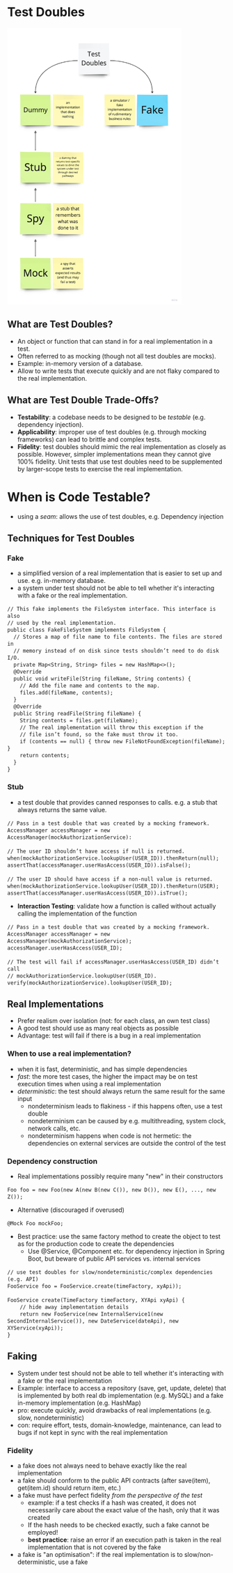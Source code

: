 # Test Doubles

<img src="images/test-doubles-hierarchy.png" width="400" />

## What are Test Doubles?
* An object or function that can stand in for a real implementation in a test.
* Often referred to as mocking (though not all test doubles are mocks).
* Example: in-memory version of a database.
* Allow to write tests that execute quickly and are not flaky compared to the real implementation.

## What are Test Double Trade-Offs?

* **Testability**: a codebase needs to be designed to be _testable_ (e.g. dependency injection).
* **Applicability**: improper use of test doubles (e.g. through mocking frameworks) can lead to brittle and complex
  tests.
* **Fidelity**: test doubles should mimic the real implementation as closely as possible. However, simpler
  implementations mean they cannot give 100% fidelity. Unit tests that use test doubles need to be supplemented by
  larger-scope tests to exercise the real implementation.

# When is Code Testable?

* using a _seam_: allows the use of test doubles, e.g. Dependency injection

## Techniques for Test Doubles

### Fake

* a simplified version of a real implementation that is easier to set up and use. e.g. in-memory database.
* a system under test should not be able to tell whether it's interacting with a fake or the real implementation.

```
// This fake implements the FileSystem interface. This interface is also
// used by the real implementation.
public class FakeFileSystem implements FileSystem {
  // Stores a map of file name to file contents. The files are stored in
  // memory instead of on disk since tests shouldn’t need to do disk I/O.
  private Map<String, String> files = new HashMap<>();
  @Override
  public void writeFile(String fileName, String contents) {
    // Add the file name and contents to the map.
    files.add(fileName, contents);
  }
  @Override
  public String readFile(String fileName) {
    String contents = files.get(fileName);
    // The real implementation will throw this exception if the
    // file isn’t found, so the fake must throw it too.
    if (contents == null) { throw new FileNotFoundException(fileName); }
    return contents;
  }
}
```

### Stub

* a test double that provides canned responses to calls. e.g. a stub that always returns the same value.

```
// Pass in a test double that was created by a mocking framework.
AccessManager accessManager = new AccessManager(mockAuthorizationService):

// The user ID shouldn’t have access if null is returned.
when(mockAuthorizationService.lookupUser(USER_ID)).thenReturn(null);
assertThat(accessManager.userHasAccess(USER_ID)).isFalse();

// The user ID should have access if a non-null value is returned.
when(mockAuthorizationService.lookupUser(USER_ID)).thenReturn(USER);
assertThat(accessManager.userHasAccess(USER_ID)).isTrue();
```

* **Interaction Testing**: validate how a function is called without actually calling the implementation of the function

```
// Pass in a test double that was created by a mocking framework.
AccessManager accessManager = new AccessManager(mockAuthorizationService);
accessManager.userHasAccess(USER_ID);

// The test will fail if accessManager.userHasAccess(USER_ID) didn’t call
// mockAuthorizationService.lookupUser(USER_ID).
verify(mockAuthorizationService).lookupUser(USER_ID);
```

## Real Implementations
* Prefer realism over isolation (not: for each class, an own test class)
* A good test should use as many real objects as possible
* Advantage:  test will fail if there is a bug in a real implementation

### When to use a real implementation?
* when it is fast, deterministic, and has simple dependencies
* _fast_: the more test cases, the higher the impact may be on test execution times when using a real implementation
* _deterministic_: the test should always return the same result for the same input
    * nondeterminism leads to flakiness - if this happens often, use a test double
    * nondeterminism can be caused by e.g. multithreading, system clock, network calls, etc.
    * nondeterminism happens when code is not hermetic: the dependencies on external services are outside the control of
      the test
  
### Dependency construction
* Real implementations possibly require many "new" in their constructors
```
Foo foo = new Foo(new A(new B(new C()), new D()), new E(), ..., new Z());
```
* Alternative (discouraged if overused)
```
@Mock Foo mockFoo;
```
* Best practice: use the same factory method to create the object to test as for the production code to create the dependencies
  * Use @Service, @Component etc. for dependency injection in Spring Boot, but beware of public API services vs. internal services
``` 
// use test doubles for slow/nondeterministic/complex dependencies (e.g. API)
FooService foo = FooService.create(timeFactory, xyApi)); 

FooService create(TimeFactory timeFactory, XYApi xyApi) {
    // hide away implementation details
    return new FooService(new InternalService1(new SecondInternalService()), new DateService(dateApi), new XYService(xyApi));
}
```

## Faking
* System under test should not be able to tell whether it's interacting with a fake or the real implementation
* Example: interface to access a repository (save, get, update, delete) that is implemented by both real db implementation (e.g. MySQL) and a fake in-memory implementation (e.g. HashMap)
* pro: execute quickly, avoid drawbacks of real implementations (e.g. slow, nondeterministic)
* con: require effort, tests, domain-knowledge, maintenance, can lead to bugs if not kept in sync with the real implementation

### Fidelity
* a fake does not always need to behave exactly like the real implementation
* a fake should conform to the public API contracts (after save(item), get(item.id) should return item, etc.)
* a fake must have perfect fidelity _from the perspective of the test_
  * example: if a test checks if a hash was created, it does not necessarily care about the exact value of the hash, only that it was created
  * If the hash needs to be checked exactly, such a fake cannot be employed!
  * **best practice**: raise an error if an execution path is taken in the real implementation that is not covered by the fake
* a fake is "an optimisation": if the real implementation is to slow/non-deterministic, use a fake
